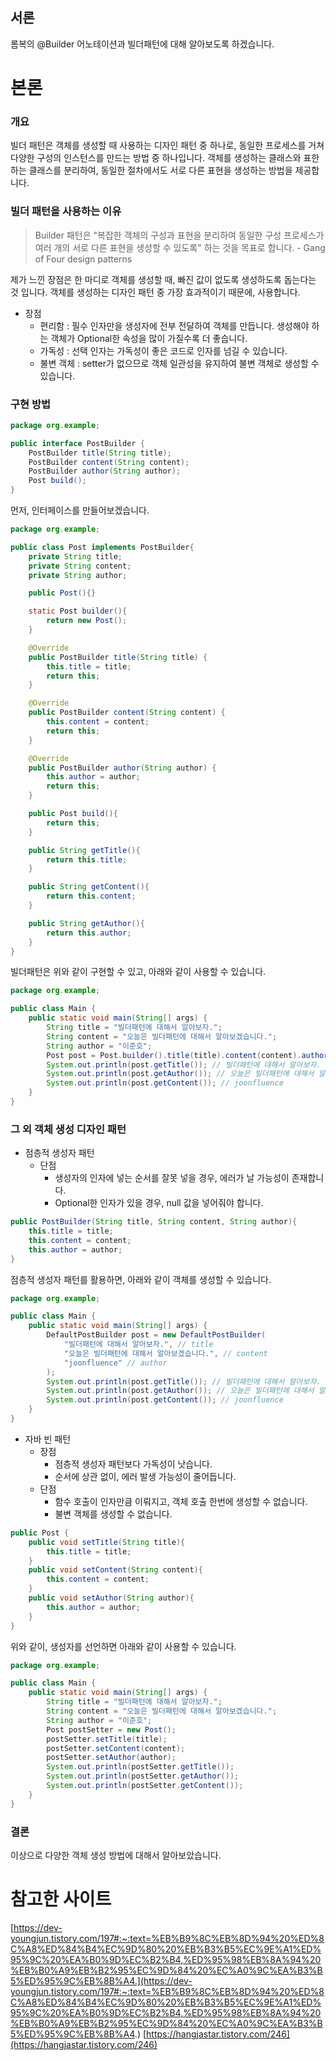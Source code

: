 ## 서론

롬복의 @Builder 어노테이션과 빌더패턴에 대해 알아보도록 하겠습니다.

# 본론

### 개요

빌더 패턴은 객체를 생성할 때 사용하는 디자인 패턴 중 하나로, 동일한 프로세스를 거쳐 다양한 구성의 인스턴스를 만드는 방법 중 하나입니다. 
객체를 생성하는 클래스와 표한하는 클래스를 분리하여, 동일한 절차에서도 서로 다른 표현을 생성하는 방법을 제공합니다. 

### 빌더 패턴을 사용하는 이유

> Builder 패턴은 "복잡한 객체의 구성과 표현을 분리하여 동일한 구성 프로세스가 여러 개의 서로 다른 표현을 생성할 수 있도록" 하는 것을 목표로 합니다. - Gang of Four design patterns

제가 느낀 장점은 한 마디로 객체를 생성할 때, 빠진 값이 없도록 생성하도록 돕는다는 것 입니다. 객체를 생성하는 디자인 패턴 중 가장 효과적이기 때문에, 사용합니다. 

- 장점 
	- 편리함 : 필수 인자만을 생성자에 전부 전달하여 객체를 만듭니다. 생성해야 하는 객체가 Optional한 속성을 많이 가질수록 더 좋습니다. 
    - 가독성 : 선택 인자는 가독성이 좋은 코드로 인자를 넘길 수 있습니다. 
    - 불변 객체 : setter가 없으므로 객체 일관성을 유지하여 불변 객체로 생성할 수 있습니다. 

### 구현 방법

```java
package org.example;

public interface PostBuilder {
    PostBuilder title(String title);
    PostBuilder content(String content);
    PostBuilder author(String author);
    Post build();
}
```

먼저, 인터페이스를 만들어보겠습니다.

```java
package org.example;

public class Post implements PostBuilder{
    private String title;
    private String content;
    private String author;

    public Post(){}

    static Post builder(){
        return new Post();
    }

    @Override
    public PostBuilder title(String title) {
        this.title = title;
        return this;
    }

    @Override
    public PostBuilder content(String content) {
        this.content = content;
        return this;
    }

    @Override
    public PostBuilder author(String author) {
        this.author = author;
        return this;
    }

    public Post build(){
        return this;
    }

    public String getTitle(){
        return this.title;
    }

    public String getContent(){
        return this.content;
    }

    public String getAuthor(){
        return this.author;
    }
}
```

빌더패턴은 위와 같이 구현할 수 있고, 아래와 같이 사용할 수 있습니다. 

```java
package org.example;

public class Main {
    public static void main(String[] args) {
        String title = "빌더패턴에 대해서 알아보자.";
        String content = "오늘은 빌더패턴에 대해서 알아보겠습니다.";
        String author = "이준호";
        Post post = Post.builder().title(title).content(content).author(author).build();
        System.out.println(post.getTitle()); // 빌더패턴에 대해서 알아보자.
        System.out.println(post.getAuthor()); // 오늘은 빌더패턴에 대해서 알아보겠습니다.
        System.out.println(post.getContent()); // joonfluence
    }
}
```

### 그 외 객체 생성 디자인 패턴

- 점층적 생성자 패턴
    - 단점
    	- 생성자의 인자에 넣는 순서를 잘못 넣을 경우, 에러가 날 가능성이 존재합니다. 
        - Optional한 인자가 있을 경우, null 값을 넣어줘야 합니다. 

```java
public PostBuilder(String title, String content, String author){
    this.title = title;
    this.content = content;
    this.author = author;
}
```

점층적 생성자 패턴를 활용하면, 아래와 같이 객체를 생성할 수 있습니다. 

```java
package org.example;

public class Main {
    public static void main(String[] args) {
        DefaultPostBuilder post = new DefaultPostBuilder(
        	"빌더패턴에 대해서 알아보자.", // title
        	"오늘은 빌더패턴에 대해서 알아보겠습니다.", // content
            "joonfluence" // author
        );
        System.out.println(post.getTitle()); // 빌더패턴에 대해서 알아보자.
        System.out.println(post.getAuthor()); // 오늘은 빌더패턴에 대해서 알아보겠습니다.
        System.out.println(post.getContent()); // joonfluence
    }
}
```

- 자바 빈 패턴 
	- 장점
    	- 점층적 생성자 패턴보다 가독성이 낫습니다.
        - 순서에 상관 없이, 에러 발생 가능성이 줄어듭니다. 
    - 단점
    	- 함수 호출이 인자만큼 이뤄지고, 객체 호출 한번에 생성할 수 없습니다.
		- 불변 객체를 생성할 수 없습니다. 

```java
public Post {
    public void setTitle(String title){
        this.title = title;
    }
    public void setContent(String content){
        this.content = content;
    }
    public void setAuthor(String author){
        this.author = author;
    }
}
```

위와 같이, 생성자를 선언하면 아래와 같이 사용할 수 있습니다.

```java
package org.example;

public class Main {
    public static void main(String[] args) {
        String title = "빌더패턴에 대해서 알아보자.";
        String content = "오늘은 빌더패턴에 대해서 알아보겠습니다.";
        String author = "이준호";
		Post postSetter = new Post();
        postSetter.setTitle(title);
        postSetter.setContent(content);
        postSetter.setAuthor(author);
        System.out.println(postSetter.getTitle());
        System.out.println(postSetter.getAuthor());
        System.out.println(postSetter.getContent());
    }
}
```

### 결론

이상으로 다양한 객체 생성 방법에 대해서 알아보았습니다.

# 참고한 사이트

[https://dev-youngjun.tistory.com/197#:~:text=%EB%B9%8C%EB%8D%94%20%ED%8C%A8%ED%84%B4%EC%9D%80%20%EB%B3%B5%EC%9E%A1%ED%95%9C%20%EA%B0%9D%EC%B2%B4,%ED%95%98%EB%8A%94%20%EB%B0%A9%EB%B2%95%EC%9D%84%20%EC%A0%9C%EA%B3%B5%ED%95%9C%EB%8B%A4.](https://dev-youngjun.tistory.com/197#:~:text=%EB%B9%8C%EB%8D%94%20%ED%8C%A8%ED%84%B4%EC%9D%80%20%EB%B3%B5%EC%9E%A1%ED%95%9C%20%EA%B0%9D%EC%B2%B4,%ED%95%98%EB%8A%94%20%EB%B0%A9%EB%B2%95%EC%9D%84%20%EC%A0%9C%EA%B3%B5%ED%95%9C%EB%8B%A4.)
[https://hangjastar.tistory.com/246](https://hangjastar.tistory.com/246)